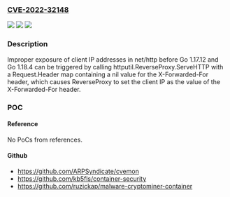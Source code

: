 ### [CVE-2022-32148](https://cve.mitre.org/cgi-bin/cvename.cgi?name=CVE-2022-32148)
![](https://img.shields.io/static/v1?label=Product&message=net%2Fhttp&color=blue)
![](https://img.shields.io/static/v1?label=Version&message=0%3C%201.17.12%20&color=brighgreen)
![](https://img.shields.io/static/v1?label=Vulnerability&message=CWE-200%3A%20Information%20Exposure&color=brighgreen)

### Description

Improper exposure of client IP addresses in net/http before Go 1.17.12 and Go 1.18.4 can be triggered by calling httputil.ReverseProxy.ServeHTTP with a Request.Header map containing a nil value for the X-Forwarded-For header, which causes ReverseProxy to set the client IP as the value of the X-Forwarded-For header.

### POC

#### Reference
No PoCs from references.

#### Github
- https://github.com/ARPSyndicate/cvemon
- https://github.com/kb5fls/container-security
- https://github.com/ruzickap/malware-cryptominer-container

